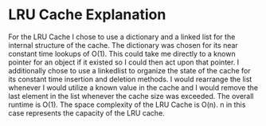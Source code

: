 # LRU Cache Explanation
For the LRU Cache I chose to use a dictionary and a linked list for the internal structure of the cache.  The dictionary was chosen for its near constant time lookups of O(1). This could take me directly to a known pointer for an object if it existed so I could then act upon that pointer. I additionally chose to use a linkedlist to organize the state of the cache for its constant time insertion and deletion methods. I would rearrange the list whenever I would utilize a known value in the cache and I would remove the last element in the list whenever the cache size was exceeded.  The overall runtime is O(1). The space complexity of the LRU Cache is O(n). n in this case represents the capacity of the LRU cache.